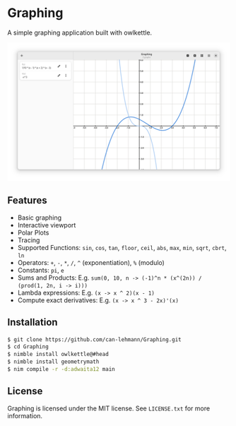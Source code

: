 # Graphing

A simple graphing application built with owlkettle.

![Screenshot](assets/screenshot.png)

## Features

- Basic graphing
- Interactive viewport
- Polar Plots
- Tracing
- Supported Functions: `sin`, `cos`, `tan`, `floor`, `ceil`, `abs`, `max`, `min`, `sqrt`, `cbrt`, `ln`
- Operators: `+`, `-`, `*`, `/`, `^` (exponentiation), `%` (modulo)
- Constants: `pi`, `e`
- Sums and Products: E.g. `sum(0, 10, n -> (-1)^n * (x^(2n)) / (prod(1, 2n, i -> i)))`
- Lambda expressions: E.g. `(x -> x ^ 2)(x - 1)`
- Compute exact derivatives: E.g. `(x -> x ^ 3 - 2x)'(x)`

## Installation

```bash
$ git clone https://github.com/can-lehmann/Graphing.git
$ cd Graphing
$ nimble install owlkettle@#head
$ nimble install geometrymath
$ nim compile -r -d:adwaita12 main
```

## License

Graphing is licensed under the MIT license.
See `LICENSE.txt` for more information.


